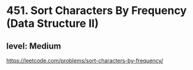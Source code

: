 # 451. Sort Characters By Frequency (Data Structure II)
## level: Medium

https://leetcode.com/problems/sort-characters-by-frequency/
